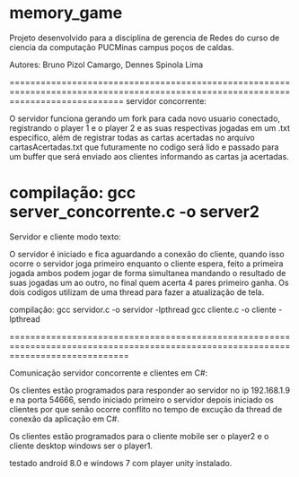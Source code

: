 # memory_game

Projeto desenvolvido para a disciplina de gerencia de Redes do curso de ciencia da computação PUCMinas campus poços de caldas.

Autores: Bruno Pizol Camargo, Dennes Spinola Lima

==================================================================================================================================
servidor concorrente:

O servidor funciona gerando um fork para cada novo usuario conectado, registrando o player 1 e o player 2 e as suas respectivas jogadas
em um .txt especifico, além de registrar todas as cartas acertadas no arquivo cartasAcertadas.txt que futuramente no codigo será lido
e passado para um buffer que será enviado aos clientes informando as cartas ja acertadas.

compilação: gcc server_concorrente.c -o server2
==================================================================================================================================

Servidor e cliente modo texto:

O servidor é iniciado e fica aguardando a conexão do cliente, quando isso ocorre o servidor joga primeiro enquanto o cliente espera, feito
a primeira jogada ambos podem jogar de forma simultanea mandando o resultado de suas jogadas um ao outro, no final quem acerta 4 pares 
primeiro ganha. Os dois codigos utilizam de uma thread para fazer a atualização de tela.

compilação: gcc servidor.c -o servidor -lpthread
            gcc cliente.c -o cliente -lpthread
            
            
===================================================================================================================================

Comunicação servidor concorrente e clientes em C#:

Os clientes estão programados para responder ao servidor no ip 192.168.1.9 e na porta 54666, sendo iniciado primeiro o servidor depois 
iniciado os clientes por que senão ocorre conflito no tempo de excução da thread de conexão da aplicação em C#.

Os clientes estão programados para o cliente mobile ser o player2 e o cliente desktop windows ser o player1.

testado android 8.0 e windows 7 com player unity instalado.
